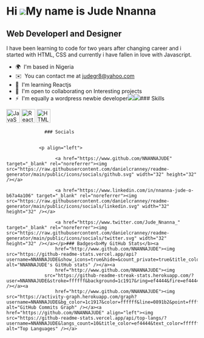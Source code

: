 Hi ![](https://user-images.githubusercontent.com/18350557/176309783-0785949b-9127-417c-8b55-ab5a4333674e.gif)My name is Jude Nnanna
===================================================================================================================================

Web DeveloperI and Designer
---------------------------

I have been learning to code for two years after changing career and i started with HTML, CSS and currently i have fallen in love with Javascript.

*   🌍  I'm based in Nigeria
*   ✉️  You can contact me at [judegr8@yahoo.com](mailto:judegr8@yahoo.com)
*   🧠  I'm learning Reactjs
*   🤝  I'm open to collaborating on Interesting projects
*   ⚡  I'm equally a wordpress newbie developer<a href="https://www.twitter.com/Jude_Nnanna" target="_blank" rel="noreferrer"><img
                  src="https://img.shields.io/twitter/follow/Jude_Nnanna?logo=twitter&style=for-the-badge&color=0891b2&labelColor=1c1917"
                /></a><a href="https://www.github.com/NNANNAJUDE" target="_blank" rel="noreferrer"><img
                  src="https://img.shields.io/github/followers/NNANNAJUDE?logo=github&style=for-the-badge&color=0891b2&labelColor=1c1917" /></a>### Skills 
<p align="left">
<a href="https://developer.mozilla.org/en-US/docs/Web/JavaScript" target="_blank" rel="noreferrer"><img src="https://raw.githubusercontent.com/danielcranney/readme-generator/main/public/icons/skills/javascript-colored.svg" width="36" height="36" alt="JavaScript" /></a>
<a href="https://reactjs.org/" target="_blank" rel="noreferrer"><img src="https://raw.githubusercontent.com/danielcranney/readme-generator/main/public/icons/skills/react-colored.svg" width="36" height="36" alt="React" /></a>
<a href="https://developer.mozilla.org/en-US/docs/Glossary/HTML5" target="_blank" rel="noreferrer"><img src="https://raw.githubusercontent.com/danielcranney/readme-generator/main/public/icons/skills/html5-colored.svg" width="36" height="36" alt="HTML5" /></a>
</p>
                    
                  ### Socials
                  
                  
                <p align="left">
                          
                      <a href="https://www.github.com/NNANNAJUDE" target="_blank" rel="noreferrer"><img src="https://raw.githubusercontent.com/danielcranney/readme-generator/main/public/icons/socials/github.svg" width="32" height="32" /></a>
                          
                      <a href="https://www.linkedin.com/in/nnanna-jude-o-b67a4a106" target="_blank" rel="noreferrer"><img src="https://raw.githubusercontent.com/danielcranney/readme-generator/main/public/icons/socials/linkedin.svg" width="32" height="32" /></a>
                          
                      <a href="https://www.twitter.com/Jude_Nnanna_" target="_blank" rel="noreferrer"><img src="https://raw.githubusercontent.com/danielcranney/readme-generator/main/public/icons/socials/twitter.svg" width="32" height="32" /></a></p>### Badges<b>My GitHub Stats</b><a
                      href="http://www.github.com/NNANNAJUDE"><img src="https://github-readme-stats.vercel.app/api?username=NNANNAJUDE&show_icons=true&hide=&count_private=true&title_color=ef4444&text_color=ffffff&icon_color=0891b2&bg_color=1c1917&hide_border=true&show_icons=true" alt="NNANNAJUDE's GitHub stats" /></a><a
                      href="http://www.github.com/NNANNAJUDE"><img
                  src="https://github-readme-streak-stats.herokuapp.com/?user=NNANNAJUDE&stroke=ffffff&background=1c1917&ring=ef4444&fire=ef4444&currStreakNum=ffffff&currStreakLabel=ef4444&sideNums=ffffff&sideLabels=ffffff&dates=ffffff&hide_border=true" /></a><a
                      href="http://www.github.com/NNANNAJUDE"><img src="https://activity-graph.herokuapp.com/graph?username=NNANNAJUDE&bg_color=1c1917&color=ffffff&line=0891b2&point=ffffff&area_color=1c1917&area=true&hide_border=true&custom_title=GitHub%20Commits%20Graph" alt="GitHub Commits Graph" /></a><a href="https://github.com/NNANNAJUDE" align="left"><img src="https://github-readme-stats.vercel.app/api/top-langs/?username=NNANNAJUDE&langs_count=10&title_color=ef4444&text_color=ffffff&icon_color=0891b2&bg_color=1c1917&hide_border=true&locale=en&custom_title=Top%20%Languages" alt="Top Languages" /></a>
